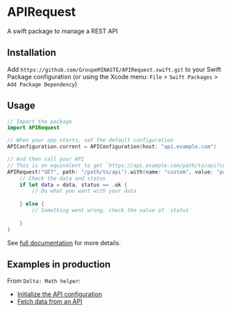 # APIRequest

A swift package to manage a REST API

## Installation

Add `https://github.com/GroupeMINASTE/APIRequest.swift.git` to your Swift Package configuration (or using the Xcode menu: `File` > `Swift Packages` > `Add Package Dependency`)

## Usage

```swift
// Import the package
import APIRequest

// When your app starts, set the default configuration
APIConfiguration.current = APIConfiguration(host: "api.example.com")

// And then call your API
// This is an equivalent to get `https://api.example.com/path/to/api?custom=parameter` and parse the response from JSON to a dictionary [String: Any]
APIRequest("GET", path: "/path/to/api").with(name: "custom", value: "parameter").execute([String: Any].self) { data, status in
    // Check the data and status
    if let data = data, status == .ok {
        // Do what you want with your data
        
    } else {
        // Something went wrong, check the value of `status`
        
    }
}
```

See [full documentation](documentation.md) for more details.

## Examples in production

From `Delta: Math helper`:
- [Initialize the API configuration](https://github.com/GroupeMINASTE/Delta-iOS/blob/72d6d2edc7d7b1c8d65958144204c5f580e8ce9a/Delta/Utils/AppDelegate.swift#L58)
- [Fetch data from an API](https://github.com/GroupeMINASTE/Delta-iOS/blob/72d6d2edc7d7b1c8d65958144204c5f580e8ce9a/Delta/Controllers/CloudHomeTableViewController.swift#L57)
